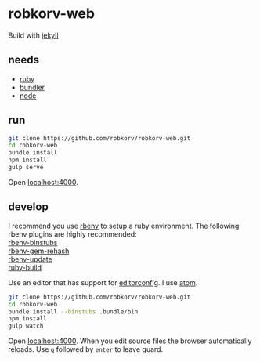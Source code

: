 robkorv-web
===========

Build with [jekyll](https://github.com/jekyll/jekyll)

## needs

* [ruby](https://github.com/ruby/ruby)
* [bundler](https://github.com/bundler/bundler/)
* [node](https://github.com/joyent/node)

## run

```bash
git clone https://github.com/robkorv/robkorv-web.git
cd robkorv-web
bundle install
npm install
gulp serve
```

Open [localhost:4000](http://localhost:4000).

## develop

I recommend you use [rbenv](https://github.com/sstephenson/rbenv) to setup a
ruby environment. The following rbenv plugins are highly recommended:  
[rbenv-binstubs](https://github.com/ianheggie/rbenv-binstubs)  
[rbenv-gem-rehash](https://github.com/sstephenson/rbenv-gem-rehash)  
[rbenv-update](https://github.com/rkh/rbenv-update)  
[ruby-build](https://github.com/sstephenson/ruby-build)

Use an editor that has support for [editorconfig](http://editorconfig.org/). I
use [atom](https://github.com/atom/atom).

```bash
git clone https://github.com/robkorv/robkorv-web.git
cd robkorv-web
bundle install --binstubs .bundle/bin
npm install
gulp watch
```

Open [localhost:4000](http://localhost:4000). When you edit source files the
browser automatically reloads. Use `q` followed by `enter` to leave guard.
